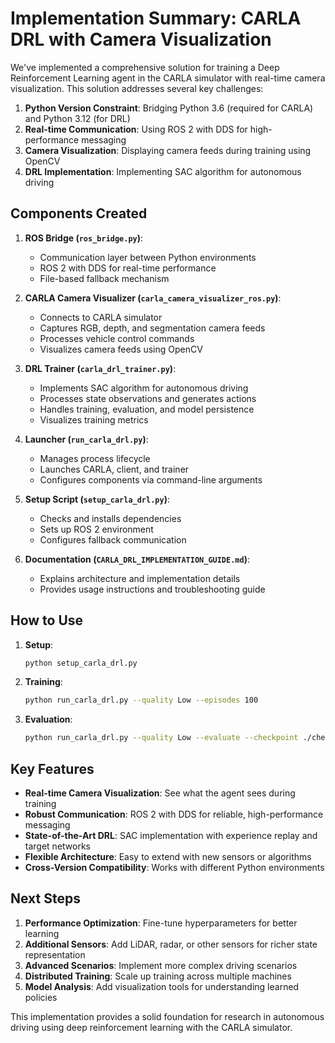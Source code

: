 # Implementation Summary: CARLA DRL with Camera Visualization

We've implemented a comprehensive solution for training a Deep Reinforcement Learning agent in the CARLA simulator with real-time camera visualization. This solution addresses several key challenges:

1. **Python Version Constraint**: Bridging Python 3.6 (required for CARLA) and Python 3.12 (for DRL)
2. **Real-time Communication**: Using ROS 2 with DDS for high-performance messaging
3. **Camera Visualization**: Displaying camera feeds during training using OpenCV
4. **DRL Implementation**: Implementing SAC algorithm for autonomous driving

## Components Created

1. **ROS Bridge (`ros_bridge.py`)**:
   - Communication layer between Python environments
   - ROS 2 with DDS for real-time performance
   - File-based fallback mechanism

2. **CARLA Camera Visualizer (`carla_camera_visualizer_ros.py`)**:
   - Connects to CARLA simulator
   - Captures RGB, depth, and segmentation camera feeds
   - Processes vehicle control commands
   - Visualizes camera feeds using OpenCV

3. **DRL Trainer (`carla_drl_trainer.py`)**:
   - Implements SAC algorithm for autonomous driving
   - Processes state observations and generates actions
   - Handles training, evaluation, and model persistence
   - Visualizes training metrics

4. **Launcher (`run_carla_drl.py`)**:
   - Manages process lifecycle
   - Launches CARLA, client, and trainer
   - Configures components via command-line arguments

5. **Setup Script (`setup_carla_drl.py`)**:
   - Checks and installs dependencies
   - Sets up ROS 2 environment
   - Configures fallback communication

6. **Documentation (`CARLA_DRL_IMPLEMENTATION_GUIDE.md`)**:
   - Explains architecture and implementation details
   - Provides usage instructions and troubleshooting guide

## How to Use

1. **Setup**:
   ```bash
   python setup_carla_drl.py
   ```

2. **Training**:
   ```bash
   python run_carla_drl.py --quality Low --episodes 100
   ```

3. **Evaluation**:
   ```bash
   python run_carla_drl.py --quality Low --evaluate --checkpoint ./checkpoints/sac_carla/sac_episode_100
   ```

## Key Features

- **Real-time Camera Visualization**: See what the agent sees during training
- **Robust Communication**: ROS 2 with DDS for reliable, high-performance messaging
- **State-of-the-Art DRL**: SAC implementation with experience replay and target networks
- **Flexible Architecture**: Easy to extend with new sensors or algorithms
- **Cross-Version Compatibility**: Works with different Python environments

## Next Steps

1. **Performance Optimization**: Fine-tune hyperparameters for better learning
2. **Additional Sensors**: Add LiDAR, radar, or other sensors for richer state representation
3. **Advanced Scenarios**: Implement more complex driving scenarios
4. **Distributed Training**: Scale up training across multiple machines
5. **Model Analysis**: Add visualization tools for understanding learned policies

This implementation provides a solid foundation for research in autonomous driving using deep reinforcement learning with the CARLA simulator.
